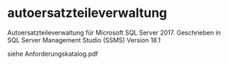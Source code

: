 # autoersatzteileverwaltung
Autoersatzteileverwaltung für Microsoft SQL Server 2017. Geschrieben in SQL Server Management Studio (SSMS) Version 18.1


siehe Anforderungskatalog.pdf
